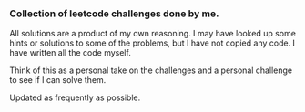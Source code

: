 ### Collection of leetcode challenges done by me.

All solutions are a product of my own reasoning. I may have looked up some hints or solutions to some of the problems, but I have not copied any code. I have written all the code myself.

Think of this as a personal take on the challenges and a personal challenge to see if I can solve them.

Updated as frequently as possible.